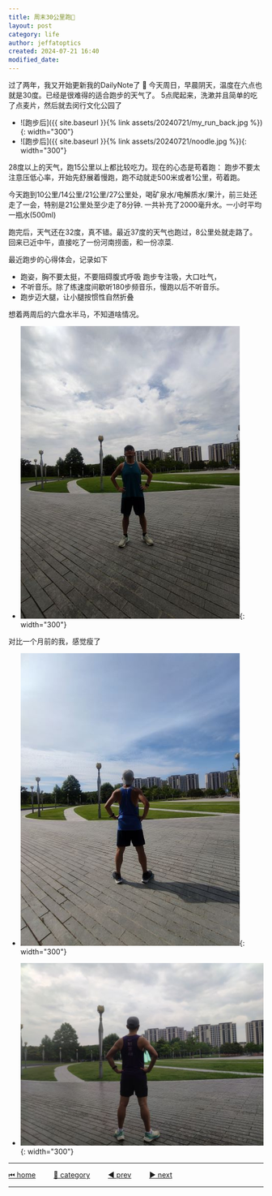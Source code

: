 ```yaml
---
title: 周末30公里跑🎽
layout: post
category: life
author: jeffatoptics
created: 2024-07-21 16:40
modified_date:
---
```

过了两年，我又开始更新我的DailyNote了 🤣
今天周日，早晨阴天，温度在六点也就是30度。已经是很难得的适合跑步的天气了。
5点爬起来，洗漱并且简单的吃了点麦片，然后就去闵行文化公园了
- ![跑步后]({{ site.baseurl }}{% link assets/20240721/my_run_back.jpg %}){: width="300"}
- ![跑步后]({{ site.baseurl }}{% link assets/20240721/noodle.jpg %}){: width="300"}

28度以上的天气，跑15公里以上都比较吃力。现在的心态是苟着跑：
跑步不要太注意压低心率，开始先舒展着慢跑，跑不动就走500米或者1公里，苟着跑。

今天跑到10公里/14公里/21公里/27公里处，喝矿泉水/电解质水/果汁，前三处还走了一会，特别是21公里处至少走了8分钟. 一共补充了2000毫升水。一小时平均一瓶水(500ml)

跑完后，天气还在32度，真不错。最近37度的天气也跑过，8公里处就走路了。回来已近中午，直接吃了一份河南捞面，和一份凉菜. 

最近跑步的心得体会，记录如下

- 跑姿，胸不要太挺，不要阻碍腹式呼吸 跑步专注吸，大口吐气，
- 不听音乐。除了练速度间歇听180步频音乐，慢跑以后不听音乐。
- 跑步迈大腿，让小腿按惯性自然折叠


想着两周后的六盘水半马，不知道啥情况。
- ![跑步后留影](../assets/20240721/my_run_face.jpg){: width="300"}

对比一个月前的我，感觉瘦了

- ![跑步后留影](../assets/20240721/my_run_2024July.jpg){: width="300"}

- ![跑步后留影](../assets/20240721/my_run_2024June.jpg){: width="300"}

---

[⏮ home](../index.md) &nbsp; &nbsp; &nbsp; &nbsp; [🔀 category](../category.md) &nbsp; &nbsp; &nbsp; &nbsp; [◀️ prev](2022-09-11-display-27-inch.md) &nbsp; &nbsp; &nbsp; &nbsp; [▶️ next]()

---
